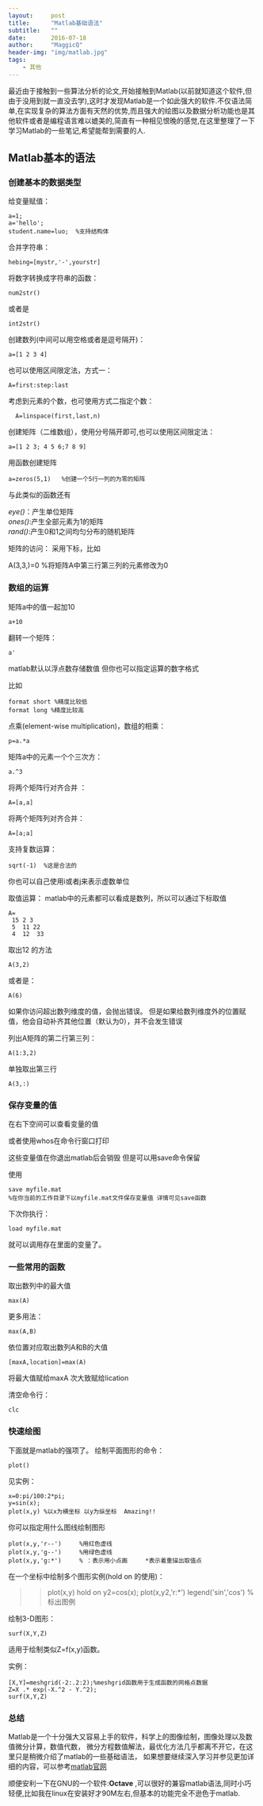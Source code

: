 ```yaml
---
layout:     post
title:      "Matlab基础语法"
subtitle:   ""
date:       2016-07-18
author:     "MaggicQ"
header-img: "img/matlab.jpg"
tags:
    - 其他
---
```


最近由于接触到一些算法分析的论文,开始接触到Matlab(以前就知道这个软件,但由于没用到就一直没去学),这时才发现Matlab是一个如此强大的软件.不仅语法简单,在实现复杂的算法方面有天然的优势,而且强大的绘图以及数据分析功能也是其他软件或者是编程语言难以媲美的,简直有一种相见恨晚的感觉,在这里整理了一下学习Matlab的一些笔记,希望能帮到需要的人.

## Matlab基本的语法

### 创建基本的数据类型

给变量赋值：  

    a=1;
    a='hello';
    student.name=luo;  %支持结构体

 合并字符串：

    hebing=[mystr,'-',yourstr]


将数字转换成字符串的函数：

    num2str()

或者是

    int2str()



创建数列(中间可以用空格或者是逗号隔开)：

    a=[1 2 3 4]  


也可以使用区间限定法，方式一：  

    A=first:step:last  

考虑到元素的个数，也可使用方式二指定个数：  


      A=linspace(first,last,n)  



创建矩阵（二维数组），使用分号隔开即可,也可以使用区间限定法：

    a=[1 2 3; 4 5 6;7 8 9]  


用函数创建矩阵

    a=zeros(5,1)   %创建一个5行一列的为零的矩阵


与此类似的函数还有  


  _eye()_：产生单位矩阵   
 _ones()_:产生全部元素为1的矩阵  
 _rand()_:产生0和1之间均匀分布的随机矩阵  

 矩阵的访问：
 采用下标，比如


  A(3,3,)=0  %将矩阵A中第三行第三列的元素修改为0  




### 数组的运算


矩阵a中的值一起加10  

	a+10


翻转一个矩阵：

	a'



matlab默认以浮点数存储数值
但你也可以指定运算的数字格式

比如

	format short %精度比较低
	format long %精度比较高


点乘(element-wise multiplication)，数组的相乘：

	p=a.*a   






矩阵a中的元素一个个三次方：

	a.^3



将两个矩阵行对齐合并 ：

	A=[a,a]


将两个矩阵列对齐合并：

    A=[a;a]

支持复数运算：  

	sqrt(-1)  %这是合法的

你也可以自己使用i或者j来表示虚数单位




取值运算：
matlab中的元素都可以看成是数列，所以可以通过下标取值  


    A=
     15 2 3
     5  11 22
     4  12  33


取出12 的方法

	A(3,2)

或者是：

	A(6)



如果你访问超出数列维度的值，会抛出错误。
但是如果给数列维度外的位置赋值，他会自动补齐其他位置（默认为0），并不会发生错误




列出A矩阵的第二行第三列：

	A(1:3,2)


单独取出第三行

	A(3,:)


### 保存变量的值

在右下空间可以查看变量的值

或者使用whos在命令行窗口打印


这些变量值在你退出matlab后会销毁
但是可以用save命令保留

使用

	save myfile.mat
	%在你当前的工作目录下以myfile.mat文件保存变量值 详情可见save函数

下次你执行：

	load myfile.mat
就可以调用存在里面的变量了。







### 一些常用的函数


取出数列中的最大值

	max(A)




更多用法：

	max(A,B)
依位置对应取出数列A和B的大值


	[maxA,location]=max(A)

将最大值赋给maxA
次大致赋给lication

清空命令行：

    clc


### 快速绘图
下面就是matlab的强项了。
绘制平面图形的命令：

    plot()

见实例：

    x=0:pi/100:2*pi;
    y=sin(x);
    plot(x,y) %以x为横坐标 以y为纵坐标  Amazing!!


你可以指定用什么图线绘制图形


	plot(x,y,'r--')		%用红色虚线
	plot(x,y,'g--')		%用绿色虚线
	plot(x,y,'g:*')  	% ：表示用小点画     *表示着重描出取值点






在一个坐标中绘制多个图形实例(hold on 的使用)：

  >> plot(x,y)
  >> hold on
  >> y2=cos(x);
  >> plot(x,y2,'r:*')
  >> legend('sin','cos') %标出图例



绘制3-D图形：

	surf(X,Y,Z)
适用于绘制类似Z=f(x,y)函数。




实例：

    [X,Y]=meshgrid(-2:.2:2);%meshgrid函数用于生成函数的网格点数据
    Z=X .* exp(-X.^2 - Y.^2);
    surf(X,Y,Z)


### 总结
Matlab是一个十分强大又容易上手的软件，科学上的图像绘制，图像处理以及数值微分计算，数值代数，
微分方程数值解法，最优化方法几乎都离不开它，在这里只是稍微介绍了matlab的一些基础语法，
如果想要继续深入学习并参见更加详细的内容，可以参考[matlab官网](http://cn.mathworks.com/products/matlab/)

顺便安利一下在GNU的一个软件:**Octave** ,可以很好的兼容matlab语法,同时小巧轻便,比如我在linux在安装好才90M左右,但基本的功能完全不逊色于matlab.
